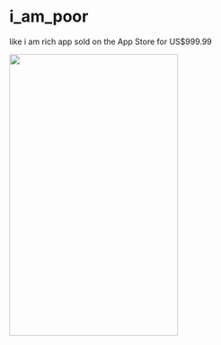 # i_am_poor

like i am rich app sold on the App Store for US$999.99


<img src = "https://user-images.githubusercontent.com/33738946/83096801-e417c600-a0a6-11ea-8375-cb9d1ea91c47.png" width = 300 height = 500>
